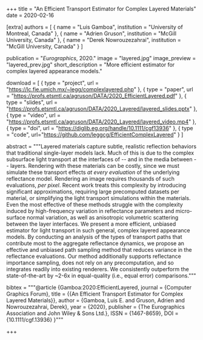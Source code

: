+++
title = "An Efficient Transport Estimator for Complex Layered Materials"
date = 2020-02-16

[extra]
authors = [
    { name = "Luis Gamboa", institution = "University of Montreal, Canada" },
    { name = "Adrien Gruson", institution = "McGill University, Canada" }, 
    { name = "Derek Nowrouzezahrai", institution = "McGill University, Canada" }
]

publication = "*Eurographics*, 2020."
image = "layered.jpg"
image_preview = "layered_prev.jpg"
short_description = "More efficient estimator for complex layered appearance models."

download = [
    { type = "project", url = "https://lc.fie.umich.mx/~legg/complexlayered.php" },
    { type = "paper", url = "https://profs.etsmtl.ca/agruson/DATA/2020_EfficientLayered.pdf" },
    { type = "slides", url = "https://profs.etsmtl.ca/agruson/DATA/2020_Layered/layered_slides.pptx" },
    { type = "video", url = "https://profs.etsmtl.ca/agruson/DATA/2020_Layered/layered_video.mp4" },
    { type = "doi", url = "https://diglib.eg.org/handle/10.1111/cgf13936" },
    { type = "code", url="https://github.com/leggcg/EfficientComplexLayered" }
]

abstract = """Layered materials capture subtle, realistic reflection behaviors that traditional single-layer models lack. Much of this is due to the complex subsurface light transport at the interfaces of -- and in the media between -- layers. Rendering with these materials can be costly, since we must simulate these transport effects _at every evaluation_ of the underlying reflectance model. Rendering an image requires thousands of such evaluations, _per pixel_. Recent work treats this complexity by introducing significant approximations, requiring large precomputed datasets per material, or simplifying the light transport simulations within the materials. Even the most effective of these methods struggle with the complexity induced by high-frequency variation in reflectance parameters and micro-surface normal variation, as well as anisotropic volumetric scattering between the layer interfaces. We present a more efficient, unbiased estimator for light transport in such general, complex layered appearance models. By conducting an analysis of the types of transport paths that contribute most to the aggregate reflectance dynamics, we propose an effective and unbiased path sampling method that reduces variance in the reflectance evaluations. Our method additionally supports reflectance importance sampling, does not rely on any precomputation, and so integrates readily into existing renderers. We consistently outperform the state-of-the-art by ~2-6x in equal-quality (i.e., equal error) comparisons."""

bibtex = """@article {Gamboa:2020:EfficientLayered,
    journal = {Computer Graphics Forum},
    title = {{An Efficient Transport Estimator for Complex Layered Materials}},
    author = {Gamboa, Luis E. and Gruson, Adrien and Nowrouzezahrai, Derek},
    year = {2020},
    publisher = {The Eurographics Association and John Wiley & Sons Ltd.},
    ISSN = {1467-8659},
    DOI = {10.1111/cgf.13936}
}"""

+++

